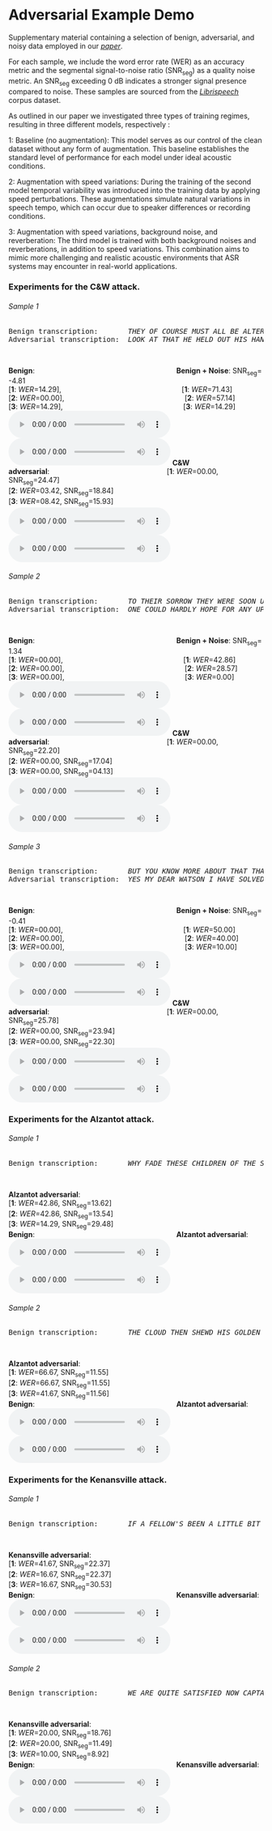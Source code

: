 # Adversarial Example Demo

Supplementary material containing a selection of benign, adversarial, and noisy data employed in our [*paper*]().

For each sample, we include the word error rate (WER) as an accuracy metric and the segmental signal-to-noise ratio (SNR<sub>seg</sub>) as a quality noise metric. An SNR<sub>seg</sub> exceeding 0 dB indicates a stronger signal presence compared to noise. These samples are sourced from the [*Librispeech*](https://www.openslr.org/12) corpus dataset.

As outlined in our paper we investigated three types of training regimes, resulting in three different models, respectively :

1: Baseline (no augmentation): This model serves as our control of the clean dataset without any form of augmentation. 
    This baseline establishes the standard level of performance for each model under ideal acoustic conditions.
    
2: Augmentation with speed variations: During the training of the second model temporal variability was introduced into the training data by applying speed perturbations. 
    These augmentations simulate natural variations in speech tempo, which can occur due to speaker differences or recording conditions.
    
3: Augmentation with speed variations, background noise, and reverberation: The third model is trained with both background noises and reverberations, in addition to speed variations. 
    This combination aims to mimic more challenging and realistic acoustic environments that ASR systems may encounter in real-world applications.

### Experiments for the C&W attack.
###### Sample 1 
<pre>Benign transcription:       <em>THEY OF COURSE MUST ALL BE ALTERED</em>
Adversarial transcription:  <em>LOOK AT THAT HE HELD OUT HIS HAND</em>
</pre> &nbsp;
**Benign**:                    **Benign + Noise**: SNR<sub>seg</sub>= -4.81  
[**1**: *WER*=14.29],                 [**1**: *WER*=71.43]  
[**2**: *WER*=00.00],                 [**2**: *WER*=57.14]  
[**3**: *WER*=14.29],                 [**3**: *WER*=14.29]  
<audio style="width:320px" controls="controls">
	<source src="audio_clips/c_w/8455-210777-0066.wav" type="audio/wav" />
</audio>
 <audio style="width:320px" controls="controls">
	<source src="audio_clips/c_w/8455-210777-0066_benign_noise.wav" type="audio/wav" />
</audio>
**C&W adversarial**:                  
[**1**: *WER*=00.00, SNR<sub>seg</sub>=24.47]  
[**2**: *WER*=03.42, SNR<sub>seg</sub>=18.84]  
[**3**: *WER*=08.42, SNR<sub>seg</sub>=15.93]  
<audio style="width:320px" controls="controls">
	<source src="audio_clips/c_w/8455-210777-0066_cw_26022.wav" type="audio/wav" />
</audio>
 <audio style="width:320px" controls="controls">
	<source src="audio_clips/c_w/8455-210777-0066_cw_noise_26022.wav" type="audio/wav" />
</audio>
###### Sample 2
<pre>Benign transcription:       <em>TO THEIR SORROW THEY WERE SOON UNDECEIVED</em>
Adversarial transcription:  <em>ONE COULD HARDLY HOPE FOR ANY UPON SO DRY A DAY</em>
</pre> &nbsp;
**Benign**:                    **Benign + Noise**: SNR<sub>seg</sub>= 1.34  
[**1**: *WER*=00.00],                 [**1**: *WER*=42.86]  
[**2**: *WER*=00.00],                 [**2**: *WER*=28.57]  
[**3**: *WER*=00.00],                 [**3**: *WER*=0.00]  
<audio style="width:320px" controls="controls">
	<source src="audio_clips/c_w/7729-102255-0034.wav" type="audio/wav" />
</audio>
 <audio style="width:320px" controls="controls">
	<source src="audio_clips/c_w/7729-102255-0034_benign_noise.wav" type="audio/wav" />
</audio>
**C&W adversarial**:                  
[**1**: *WER*=00.00, SNR<sub>seg</sub>=22.20]  
[**2**: *WER*=00.00, SNR<sub>seg</sub>=17.04]  
[**3**: *WER*=00.00, SNR<sub>seg</sub>=04.13]  
<audio style="width:320px" controls="controls">
	<source src="audio_clips/c_w/7729-102255-0034_cw_26022.wav" type="audio/wav" />
</audio>
 <audio style="width:320px" controls="controls">
	<source src="audio_clips/c_w/7729-102255-0034_cw_noise_26022.wav" type="audio/wav" />
</audio>
###### Sample 3
<pre>Benign transcription:       <em>BUT YOU KNOW MORE ABOUT THAT THAN I DO SIR</em>
Adversarial transcription:  <em>YES MY DEAR WATSON I HAVE SOLVED THE MYSTERY</em>
</pre> &nbsp;
**Benign**:                    **Benign + Noise**: SNR<sub>seg</sub>= -0.41  
[**1**: *WER*=00.00],                 [**1**: *WER*=50.00]  
[**2**: *WER*=00.00],                 [**2**: *WER*=40.00]  
[**3**: *WER*=00.00],                 [**3**: *WER*=10.00]  
<audio style="width:320px" controls="controls">
	<source src="audio_clips/c_w/2094-142345-0055.wav" type="audio/wav" />
</audio>
 <audio style="width:320px" controls="controls">
	<source src="audio_clips/c_w/2094-142345-0055_benign_noise.wav" type="audio/wav" />
</audio>
**C&W adversarial**:                  
[**1**: *WER*=00.00, SNR<sub>seg</sub>=25.78]  
[**2**: *WER*=00.00, SNR<sub>seg</sub>=23.94]  
[**3**: *WER*=00.00, SNR<sub>seg</sub>=22.30]  
<audio style="width:320px" controls="controls">
	<source src="audio_clips/c_w/2094-142345-0055_cw_26022.wav" type="audio/wav" />
</audio>
 <audio style="width:320px" controls="controls">
	<source src="audio_clips/c_w/2094-142345-0055_cw_noise_26022.wav" type="audio/wav" />
</audio>

### Experiments for the Alzantot attack.
###### Sample 1 
<pre>Benign transcription:       <em>WHY FADE THESE CHILDREN OF THE SPRING</em>
</pre> &nbsp;
**Alzantot adversarial**:  
[**1**: *WER*=42.86, SNR<sub>seg</sub>=13.62]  
[**2**: *WER*=42.86, SNR<sub>seg</sub>=13.54]  
[**3**: *WER*=14.29, SNR<sub>seg</sub>=29.48]  
**Benign**:                    **Alzantot adversarial**:  
<audio style="width:320px" controls="controls">
	<source src="audio_clips/Alzantot/908-157963-0003.wav" type="audio/wav" />
</audio>
 <audio style="width:320px" controls="controls">
	<source src="audio_clips/Alzantot/908-157963-0003_26020.wav" type="audio/wav" />
</audio>
###### Sample 2 
<pre>Benign transcription:       <em>THE CLOUD THEN SHEWD HIS GOLDEN HEAD AND HIS BRIGHT FORM EMERG'D</em>
</pre> &nbsp;
**Alzantot adversarial**:  
[**1**: *WER*=66.67, SNR<sub>seg</sub>=11.55]  
[**2**: *WER*=66.67, SNR<sub>seg</sub>=11.55]  
[**3**: *WER*=41.67, SNR<sub>seg</sub>=11.56]  
**Benign**:                    **Alzantot adversarial**:  
<audio style="width:320px" controls="controls">
	<source src="audio_clips/Alzantot/908-157963-0017.wav" type="audio/wav" />
</audio>
 <audio style="width:320px" controls="controls">
	<source src="audio_clips/Alzantot/908-157963-0017_26020.wav" type="audio/wav" />
</audio>

### Experiments for the Kenansville attack.
###### Sample 1 
<pre>Benign transcription:       <em>IF A FELLOW'S BEEN A LITTLE BIT WILD HE'S BEELZEBUB AT ONCE</em>
</pre> &nbsp;
**Kenansville adversarial**:  
[**1**: *WER*=41.67, SNR<sub>seg</sub>=22.37]  
[**2**: *WER*=16.67, SNR<sub>seg</sub>=22.37]  
[**3**: *WER*=16.67, SNR<sub>seg</sub>=30.53]  
**Benign**:                    **Kenansville adversarial**:  
<audio style="width:320px" controls="controls">
	<source src="audio_clips/kenansville/5683-32866-0007.wav" type="audio/wav" />
</audio>
 <audio style="width:320px" controls="controls">
	<source src="audio_clips/kenansville/5683-32866-0007_26020.wav" type="audio/wav" />
</audio>
###### Sample 2 
<pre>Benign transcription:       <em>WE ARE QUITE SATISFIED NOW CAPTAIN BATTLEAX SAID MY WIFE</em>
</pre> &nbsp;
**Kenansville adversarial**:  
[**1**: *WER*=20.00, SNR<sub>seg</sub>=18.76]  
[**2**: *WER*=20.00, SNR<sub>seg</sub>=11.49]  
[**3**: *WER*=10.00, SNR<sub>seg</sub>=8.92]  
**Benign**:                    **Kenansville adversarial**:  
<audio style="width:320px" controls="controls">
	<source src="audio_clips/kenansville/8455-210777-0006.wav" type="audio/wav" />
</audio>
 <audio style="width:320px" controls="controls">
	<source src="audio_clips/kenansville/8455-210777-0006_26020.wav" type="audio/wav" />
</audio>
